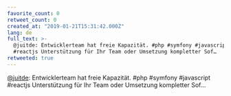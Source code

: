 ```yaml
---
favorite_count: 0
retweet_count: 0
created_at: "2019-01-21T15:31:42.000Z"
lang: de
full_text: >-
  @juitde: Entwicklerteam hat freie Kapazität. #php #symfony #javascript
  #reactjs Unterstützung für Ihr Team oder Umsetzung kompletter Sof…
retweeted: true
---
```


[@juitde](https://twitter.com/juitde): Entwicklerteam hat freie Kapazität. #php
#symfony #javascript #reactjs Unterstützung für Ihr Team oder Umsetzung
kompletter Sof…
